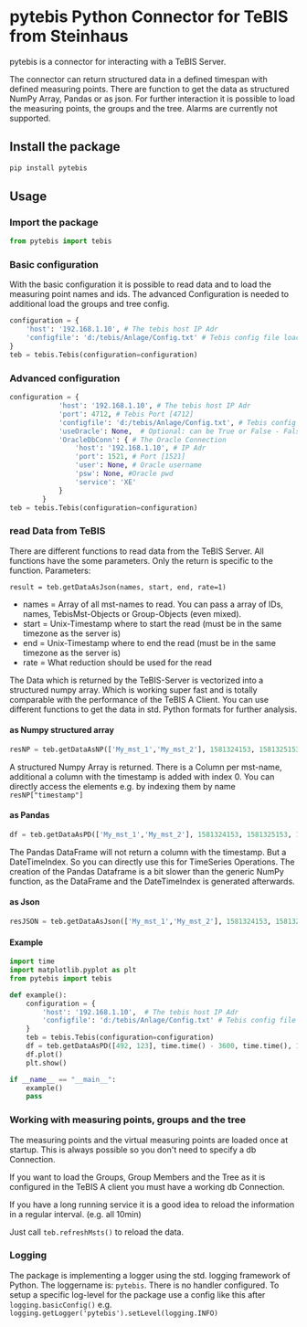 # pytebis Python Connector for TeBIS from Steinhaus

pytebis is a connector for interacting with a TeBIS Server.

The connector can return structured data in a defined timespan with defined measuring points.
There are function to get the data as structured NumPy Array, Pandas or as json.
For further interaction it is possible to load the measuring points, the groups and the tree.
Alarms are currently not supported.

## Install the package

```python
pip install pytebis
```

## Usage

### Import the package

```python
from pytebis import tebis
```

### Basic configuration

With the basic configuration it is possible to read data and to load the measuring point names and ids.
The advanced Configuration is needed to additional load the groups and tree config.

```python
configuration = {
    'host': '192.168.1.10', # The tebis host IP Adr
    'configfile': 'd:/tebis/Anlage/Config.txt' # Tebis config file loaction on the server -> ask your admin
}
teb = tebis.Tebis(configuration=configuration)
```

### Advanced configuration

```python
configuration = {
            'host': '192.168.1.10', # The tebis host IP Adr
            'port': 4712, # Tebis Port [4712]
            'configfile': 'd:/tebis/Anlage/Config.txt', # Tebis config file location on the server -> ask your admin
            'useOracle': None,  # Optional: can be True or False - False to Switch off the DB usage
            'OracleDbConn': { # The Oracle Connection
                'host': '192.168.1.10', # IP Adr
                'port': 1521, # Port [1521]
                'user': None, # Oracle username
                'psw': None, #Oracle pwd
                'service': 'XE'
            }
        }
teb = tebis.Tebis(configuration=configuration)
```

### read Data from TeBIS

There are different functions to read data from the TeBIS Server. All functions have the some parameters. Only the return is specific to the function.
Parameters:

`result = teb.getDataAsJson(names, start, end, rate=1)`

- names = Array of all mst-names to read. You can pass a array of IDs, names, TebisMst-Objects or Group-Objects (even mixed).
- start = Unix-Timestamp where to start the read (must be in the same timezone as the server is)
- end = Unix-Timestamp where to end the read (must be in the same timezone as the server is)
- rate = What reduction should be used for the read

The Data which is returned by the TeBIS-Server is vectorized into a structured numpy array. Which is working super fast and is totally comparable with the performance of the TeBIS A Client. You can use different functions to get the data in std. Python formats for further analysis.

#### as Numpy structured array

```python
resNP = teb.getDataAsNP(['My_mst_1','My_mst_2'], 1581324153, 1581325153, 10)
```

A structured Numpy Array is returned. There is a Column per mst-name, additional a column with the timestamp is added with index 0.
You can directly access the elements e.g. by indexing them by name `resNP["timestamp"]`

#### as Pandas

```python
df = teb.getDataAsPD(['My_mst_1','My_mst_2'], 1581324153, 1581325153, 10)
```

The Pandas DataFrame will not return a column with the timestamp. But a DateTimeIndex. So you can directly use this for TimeSeries Operations. The creation of the Pandas Dataframe is a bit slower than the generic NumPy function, as the DataFrame and the DateTimeIndex is generated afterwards.

#### as Json

```python
resJSON = teb.getDataAsJson(['My_mst_1','My_mst_2'], 1581324153, 1581325153, 10)
```

#### Example

```python
import time
import matplotlib.pyplot as plt
from pytebis import tebis

def example():
    configuration = {
        'host': '192.168.1.10',  # The tebis host IP Adr
        'configfile': 'd:/tebis/Anlage/Config.txt' # Tebis config file loaction on the server -> ask your admin
    }
    teb = tebis.Tebis(configuration=configuration)
    df = teb.getDataAsPD([492, 123], time.time() - 3600, time.time(), 10)
    df.plot()
    plt.show()

if __name__ == "__main__":
    example()
    pass
```

### Working with measuring points, groups and the tree

The measuring points and the virtual measuring points are loaded once at startup. This is always possible so you don't need to specify a db Connection.

If you want to load the Groups, Group Members and the Tree as it is configured in the TeBIS A client you must have a working db Connection.

If you have a long running service it is a good idea to reload the information in a regular interval. (e.g. all 10min)

Just call ```teb.refreshMsts()``` to reload the data.


### Logging

The package is implementing a logger using the std. logging framework of Python. The loggername is: ```pytebis```. There is no handler configured. To setup a specific log-level for the package use a config like this after ```logging.basicConfig()``` e.g. ```logging.getLogger('pytebis').setLevel(logging.INFO)``` 
